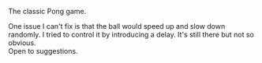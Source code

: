 The classic Pong game.

One issue I can't fix is that the ball would speed up and slow down randomly. I tried to control it by introducing a delay. It's still there but not so obvious. <br>
Open to suggestions. 
